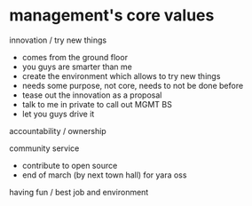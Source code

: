 # management's core values

innovation / try new things
- comes from the ground floor
- you guys are smarter than me
- create the environment which allows to try new things
- needs some purpose, not core, needs to not be done before
- tease out the innovation as a proposal
- talk to me in private to call out MGMT BS
- let you guys drive it

accountability / ownership

community service
- contribute to open source
- end of march (by next town hall) for yara oss

having fun / best job and environment

